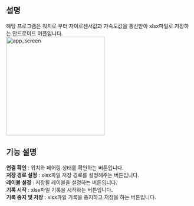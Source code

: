 ## 설명<br>
해당 프로그램은 워치로 부터 자이로센서값과 가속도값을 통신받아 xlsx파일로 저장하는 안드로이드 어플입니다.<br>
<img width="267" alt="app_screen" src="https://github.com/doyoon530/gyro_app/assets/150874253/0a0d276a-df8b-450a-bb5f-582d442b41e1"><br>
## 기능 설명<br>
**연결 확인** : 워치와 페어링 상태를 확인하는 버튼입니다.<br>
**저장 경로 설정** : xlsx파일 저장 경로를 설정해주는 버튼입니다.<br>
**레이블 설정** : 저장될 레이블을 설정하는 버튼입니다.<br>
**기록 시작** : xlsx파일 기록을 시작하는 버튼입니다.<br>
**기록 중지 및 저장** : xlsx파일 기록을 중지하고 저장을 하는 버튼입니다.<br>
